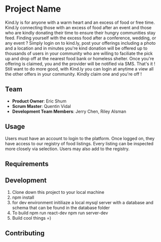 # Project Name

Kind.ly is for anyone with a warm heart and an excess of food or free time. Kind.ly connecting those with an excess of food after an event and those who are kindly donating their time to ensure their hungry communities stay feed. Finding yourself with the excess food after a conference, wedding, or
  any event ? Simply login on to kind.ly, post your offerings including a photo and a location and in minutes you're kind donation will be offered up to thousands of users in your community who are willing to faciliate the pick up and drop off at the nearest food bank or homeless shelter. Once you're offering is claimed, you and the provider will be notified via SMS. That's it ! Still want to do more good, with Kind.ly you can login at anytime a view all the other offers in your community. Kindly claim one and you're off ! 

## Team

  - __Product Owner__: Eric Shum
  - __Scrum Master__: Quentin Vidal
  - __Development Team Members__: Jerry Chen, Riley Alsman


## Usage

Users must have an account to login to the platform. Once logged on, they have access to our registry of food listings. Every listing can be inspected more closely via selection. Users may also add to the registry.

## Requirements


## Development

1. Clone down this project to your local machine
2. npm install 
3. for dev environment initiliaze a local mysql server with a database and schema that can be found
   in the database folder
4. To build
           npm run react-dev
           npm run server-dev
5. Build cool things =) 



## Contributing


